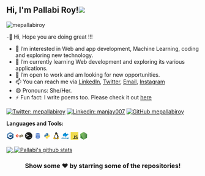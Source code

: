 ## Hi, I'm Pallabi Roy!<img src="https://github.com/TheDudeThatCode/TheDudeThatCode/blob/master/Assets/Hi.gif" width="29px">
<p align="left"> <img src="https://komarev.com/ghpvc/?username=mepallabiroy&label=Views&color=blue&style=plastic" alt="mepallabiroy" /> </p>

-👋 Hi, Hope you are doing great !!!
- 👀 I’m interested in Web and app development,  Machine Learning, coding and exploring new technology.
- 🌱 I’m currently learning Web development and exploring its various applications.
- 💞️ I’m open to work and am looking for new opportunities.
- 📫 You can reach me via [LinkedIn](https://www.linkedin.com/in/pallabi-roy-91ba03184/), [Twitter](https://twitter.com/mepallabiroy), [Email](mepallabiroy@gmail.com), [Instagram](https://www.instagram.com/m.i.s.s_r.o.y/)
- 😄 Pronouns: She/Her.
- ⚡ Fun fact: I write poems too. Please check it out [here](https://www.instagram.com/m.i.s.s_r.o.y/)

[![Twitter: mepallabiroy](https://img.shields.io/twitter/follow/mepallabiroy?style=social)](https://twitter.com/mepallabiroy)
[![Linkedin: manjay007](https://img.shields.io/badge/-pallabi-blue?style=flat-square&logo=Linkedin&logoColor=white&link=https://www.linkedin.com/in/pallabi-roy-91ba03184/)](https://www.linkedin.com/in/pallabi-roy-91ba03184/)
[![GitHub mepallabiroy](https://img.shields.io/github/followers/mepallabiroy?label=follow&style=social)](https://github.com/mepallabiroy)

**Languages and Tools:**  

<code><img height="20" src="https://raw.githubusercontent.com/github/explore/80688e429a7d4ef2fca1e82350fe8e3517d3494d/topics/cpp/cpp.png"></code>
<code><img height="20" src="https://raw.githubusercontent.com/github/explore/80688e429a7d4ef2fca1e82350fe8e3517d3494d/topics/git/git.png"></code>
<code><img height="20" src="https://raw.githubusercontent.com/github/explore/80688e429a7d4ef2fca1e82350fe8e3517d3494d/topics/terminal/terminal.png"></code>
<code><img height="20" src="https://raw.githubusercontent.com/github/explore/80688e429a7d4ef2fca1e82350fe8e3517d3494d/topics/sql/sql.png"></code>
<code><img height="20" src="https://raw.githubusercontent.com/github/explore/80688e429a7d4ef2fca1e82350fe8e3517d3494d/topics/python/python.png"></code>
<code><img height="20" src="https://raw.githubusercontent.com/github/explore/80688e429a7d4ef2fca1e82350fe8e3517d3494d/topics/linux/linux.png"></code>
<code><img height="20" src="https://raw.githubusercontent.com/github/explore/80688e429a7d4ef2fca1e82350fe8e3517d3494d/topics/docker/docker.png"></code>
<code><img height="20" src="https://raw.githubusercontent.com/github/explore/80688e429a7d4ef2fca1e82350fe8e3517d3494d/topics/javascript/javascript.png"></code>
<code><img height="20" src="https://raw.githubusercontent.com/github/explore/80688e429a7d4ef2fca1e82350fe8e3517d3494d/topics/nodejs/nodejs.png"></code>

<a href="https://github.com/mepallabiroy">
  <img align="center" src="https://github-readme-stats.vercel.app/api/top-langs/?username=mepallabiroy&theme=light&hide_langs_below=1" />
</a>
<a href="https://github.com/mepallabiroy">
 <img align="center" src="https://github-readme-stats.vercel.app/api?username=mepallabiroy&show_icons=true&theme=light&line_height=27" alt="Pallabi's github stats"/>
</a>
 
<div align="center">

### Show some ❤️ by starring some of the repositories!

</div>
<!---
mepallabiroy/mepallabiroy is a ✨ special ✨ repository because its `README.md` (this file) appears on your GitHub profile.
You can click the Preview link to take a look at your changes.
--->
